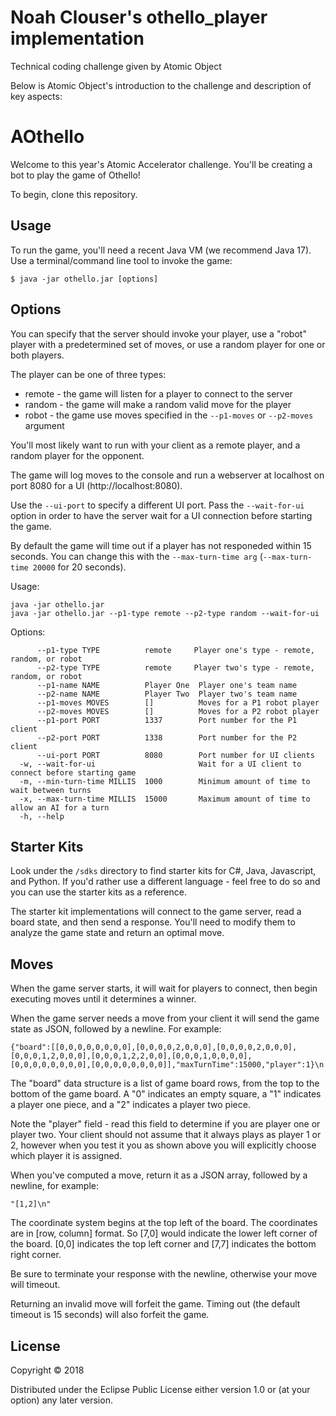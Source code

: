 # Noah Clouser's othello_player implementation
Technical coding challenge given by Atomic Object

Below is Atomic Object's introduction to the challenge and description of key aspects:

# AOthello

Welcome to this year's Atomic Accelerator challenge. You'll be creating a bot to play the game of Othello!

To begin, clone this repository.

## Usage

To run the game, you'll need a recent Java VM (we recommend Java 17). Use a terminal/command line tool to invoke the game:

    $ java -jar othello.jar [options]

## Options

You can specify that the server should invoke your player, use a "robot" player with a predetermined set of moves, or use a random player for one or both players.

The player can be one of three types:
 * remote - the game will listen for a player to connect to the server
 * random - the game will make a random valid move for the player
 * robot - the game use moves specified in the `--p1-moves` or `--p2-moves` argument

You'll most likely want to run with your client as a remote player, and a random player for the opponent.

The game will log moves to the console and run a webserver at localhost on port 8080 for a UI (http://localhost:8080).

Use the `--ui-port` to specify a different UI port.
Pass the `--wait-for-ui` option in order to have the server wait for a UI connection before starting the game.

By default the game will time out if a player has not responeded within 15 seconds.
You can change this with the `--max-turn-time arg` (`--max-turn-time 20000` for 20 seconds).

Usage:
```
java -jar othello.jar
java -jar othello.jar --p1-type remote --p2-type random --wait-for-ui
```

Options:
```
      --p1-type TYPE          remote     Player one's type - remote, random, or robot
      --p2-type TYPE          remote     Player two's type - remote, random, or robot
      --p1-name NAME          Player One  Player one's team name
      --p2-name NAME          Player Two  Player two's team name
      --p1-moves MOVES        []          Moves for a P1 robot player
      --p2-moves MOVES        []          Moves for a P2 robot player
      --p1-port PORT          1337        Port number for the P1 client
      --p2-port PORT          1338        Port number for the P2 client
      --ui-port PORT          8080        Port number for UI clients
  -w, --wait-for-ui                       Wait for a UI client to connect before starting game
  -m, --min-turn-time MILLIS  1000        Minimum amount of time to wait between turns
  -x, --max-turn-time MILLIS  15000       Maximum amount of time to allow an AI for a turn
  -h, --help
```

## Starter Kits

Look under the `/sdks` directory to find starter kits for C#, Java, Javascript, and Python. If you'd rather use a different language - feel free to do so and you can use the starter kits as a reference.

The starter kit implementations will connect to the game server, read a board state, and then send a response. You'll need to modify them to analyze the game state and return an optimal move.

## Moves

When the game server starts, it will wait for players to connect, then begin executing moves until it determines a winner.

When the game server needs a move from your client it will send the game state as JSON, followed by a newline. For example:

`{"board":[[0,0,0,0,0,0,0,0],[0,0,0,0,2,0,0,0],[0,0,0,0,2,0,0,0],[0,0,0,1,2,0,0,0],[0,0,0,1,2,2,0,0],[0,0,0,1,0,0,0,0],[0,0,0,0,0,0,0,0],[0,0,0,0,0,0,0,0]],"maxTurnTime":15000,"player":1}\n`

The "board" data structure is a list of game board rows, from the top to the bottom of the game board. A "0" indicates an empty square, a "1" indicates a player one piece, and a "2" indicates a player two piece.

Note the "player" field - read this field to determine if you are player one or player two. Your client should not assume that it always plays as player 1 or 2, however when you test it you as shown above you will explicitly choose which player it is assigned.

When you've computed a move, return it as a JSON array, followed by a newline, for example:

`"[1,2]\n"`

The coordinate system begins at the top left of the board. The coordinates are in [row, column] format. So [7,0] would indicate the lower left corner of the board. [0,0] indicates the top left corner and [7,7] indicates the bottom right corner.

Be sure to terminate your response with the newline, otherwise your move will timeout.

Returning an invalid move will forfeit the game. Timing out (the default timeout is 15 seconds) will also forfeit the game.

## License

Copyright © 2018

Distributed under the Eclipse Public License either version 1.0 or (at
your option) any later version.
